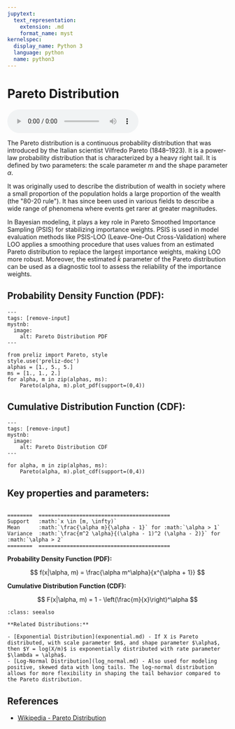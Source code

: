 ```yaml
---
jupytext:
  text_representation:
    extension: .md
    format_name: myst
kernelspec:
  display_name: Python 3
  language: python
  name: python3
---
```

# Pareto Distribution

<audio controls> <source src="../../_static/pareto.mp3" type="audio/mpeg"> This browser cannot play the pronunciation audio file for this distribution. </audio>

The Pareto distribution is a continuous probability distribution that was introduced by the Italian scientist Vilfredo Pareto (1848–1923). It is a power-law probability distribution that is characterized by a heavy right tail. It is defined by two parameters: the scale parameter $m$ and the shape parameter $\alpha$.

It was originally used to describe the distribution of wealth in society where a small proportion of the population holds a large proportion of the wealth (the "80-20 rule"). It has since been used in various fields to describe a wide range of phenomena where events get rarer at greater magnitudes.

In Bayesian modeling, it plays a key role in Pareto Smoothed Importance Sampling (PSIS) for stabilizing importance weights. PSIS is used in model evaluation methods like PSIS-LOO (Leave-One-Out Cross-Validation) where LOO applies a smoothing procedure that uses values from an estimated Pareto distribution to replace the largest importance weights, making LOO more robust. Moreover, the estimated $\hat{k}$ parameter of the Pareto distribution can be used as a  diagnostic tool to assess the reliability of the importance weights.

## Probability Density Function (PDF):

```{code-cell}
---
tags: [remove-input]
mystnb:
  image:
    alt: Pareto Distribution PDF
---

from preliz import Pareto, style
style.use('preliz-doc')
alphas = [1., 5., 5.]
ms = [1., 1., 2.]
for alpha, m in zip(alphas, ms):
    Pareto(alpha, m).plot_pdf(support=(0,4))
```

## Cumulative Distribution Function (CDF):

```{code-cell}
---
tags: [remove-input]
mystnb:
  image:
    alt: Pareto Distribution CDF
---

for alpha, m in zip(alphas, ms):
    Pareto(alpha, m).plot_cdf(support=(0,4))
```

## Key properties and parameters:

```{eval-rst}

========  ==========================================
Support   :math:`x \in [m, \infty)`
Mean      :math:`\frac{\alpha m}{\alpha - 1}` for :math:`\alpha > 1`
Variance  :math:`\frac{m^2 \alpha}{(\alpha - 1)^2 (\alpha - 2)}` for :math:`\alpha > 2`
========  ==========================================
```

**Probability Density Function (PDF):**

$$
f(x|\alpha, m) = \frac{\alpha m^\alpha}{x^{\alpha + 1}}
$$

**Cumulative Distribution Function (CDF):**

$$
F(x|\alpha, m) = 1 - \left(\frac{m}{x}\right)^\alpha
$$

```{seealso}
:class: seealso

**Related Distributions:**

- [Exponential Distribution](exponential.md) - If X is Pareto distributed, with scale parameter $m$, and shape parameter $\alpha$, then $Y = log(X/m)$ is exponentially distributed with rate parameter $\lambda = \alpha$.
- [Log-Normal Distribution](log_normal.md) - Also used for modeling positive, skewed data with long tails. The log-normal distribution allows for more flexibility in shaping the tail behavior compared to the Pareto distribution.
```

## References

- [Wikipedia - Pareto Distribution](https://en.wikipedia.org/wiki/Pareto_distribution)

